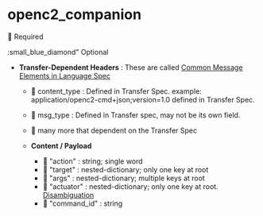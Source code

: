 # openc2_companion

 
:small_red_triangle: Required

:small_blue_diamond" Optional

 

* **Transfer-Dependent Headers** : These are called [Common Message Elements in Language Spec](https://docs.oasis-open.org/openc2/oc2ls/v1.0/cs02/oc2ls-v1.0-cs02.html#32-message)
  * :small_red_triangle: content_type : Defined in Transfer Spec. example: application/openc2-cmd+json;version=1.0 defined in Transfer Spec.
  * :small_red_triangle: msg_type : Defined in Transfer spec, may not be its own field.
  * :small_blue_diamond: many more that dependent on the Transfer Spec
 
  * **Content / Payload**
    * :small_red_triangle: "action" : string; single word
    * :small_red_triangle: "target" : nested-dictionary; only one key at root
    * :small_blue_diamond: "args"  : nested-dictionary; multiple keys at root
    * :small_blue_diamond: "actuator" : nested-dictionary; only one key at root. [Disambiguation](/disambiguation/actuator.md)
    * :small_blue_diamond: "command_id" : string
